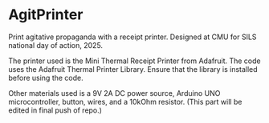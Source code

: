 # AgitPrinter
Print agitative propaganda with a receipt printer. Designed at CMU for SILS national day of action, 2025.

The printer used is the Mini Thermal Receipt Printer from Adafruit. The code uses the Adafruit Thermal Printer Library. Ensure that the library is installed before using the code. 

Other materials used is a 9V 2A DC power source, Arduino UNO microcontroller, button, wires, and a 10kOhm resistor. (This part will be edited in final push of repo.)

